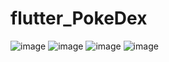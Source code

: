 # flutter_PokeDex
![image](https://github.com/gczmurat/flutter_PokeDex/assets/104165687/6086be8e-1d49-4790-b8d1-15d3156d47d3)
![image](https://github.com/gczmurat/flutter_PokeDex/assets/104165687/572ce120-9628-4ed4-9735-213ecf861b5c)
![image](https://github.com/gczmurat/flutter_PokeDex/assets/104165687/d0d2f7ec-6167-4936-9905-0d8a19eaae83)
![image](https://github.com/gczmurat/flutter_PokeDex/assets/104165687/1ac330fb-102f-47e5-9df0-7e8be4bc8b3e)


